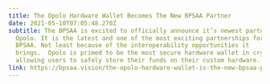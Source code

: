 ```yaml
---
title: The Opolo Hardware Wallet Becomes The New BPSAA Partner
date: 2021-05-10T07:05:48.270Z
subtitle: The BPSAA is excited to officially announce it’s newest partner,
  Opolo. It is the latest and one of the most exciting partnerships for the
  BPSAA. Not least because of the interoperability opportunities it
  brings.  Opolo is primed to be the most secure hardware wallet in crypto,
  allowing users to safely store their funds on their custom hardware.
link: https://bpsaa.vision/the-opolo-hardware-wallet-is-the-new-bpsaa-partner
---
```

